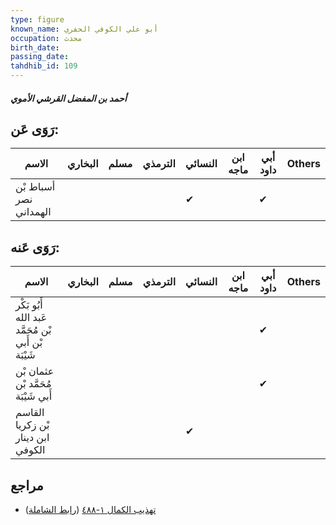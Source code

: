 ```yaml
---
type: figure
known_name: أبو علي الكوفي الحفري
occupation: محدث
birth_date:
passing_date:
tahdhib_id: 109
---
```

##### أحمد بن المفضل القرشي الأموي

## رَوَى عَن:
| الاسم                  | البخاري | مسلم | الترمذي | النسائي | ابن ماجه | أبي داود | Others |
| ---------------------- | ------- | ---- | ------- | ------- | -------- | -------- | ------ |
| أسباط بْن نصر الهمداني |         |      |         | ✔       |          | ✔        |        |
## رَوَى عَنه:
| الاسم                                               | البخاري | مسلم | الترمذي | النسائي | ابن ماجه | أبي داود | Others |
| --------------------------------------------------- | ------- | ---- | ------- | ------- | -------- | -------- | ------ |
| أَبُو بَكْر عَبد الله بْن مُحَمَّد بْن أَبي شَيْبَة |         |      |         |         |          | ✔        |        |
| عثمان بْن مُحَمَّد بْن أَبي شَيْبَة                 |         |      |         |         |          | ✔        |        |
| القاسم بْن زكريا ابن دينار الكوفي                   |         |      |         | ✔       |          |          |        |
## مراجع
- [تهذيب الكمال ١-٤٨٨](obsidian://open?vault=Tahdhib-al-Kamal&file=Figures/١٠٩-أحمد%20بن%20المفضل%20القرشي%20الأموي) ([رابط الشاملة](https://shamela.ws/book/3722/487))